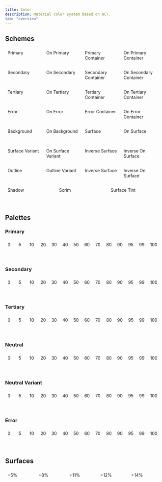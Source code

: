 ```yaml
---
title: Color
description: Material color system based on HCT.
tab: "overview"
---
```


## Schemes

<div class="color-scheme">
  <div class="row color-family">
    <div class="box color-primary color-on-primary-text">
      Primary
    </div>
    <div class="box color-on-primary color-primary-text">
      On Primary
    </div>
    <div class="box color-primary-container color-on-primary-container-text">
      Primary Container
    </div>
    <div class="box color-on-primary-container color-primary-container-text">
      On Primary Container
    </div>
  </div>

  <div class="row color-family">
    <div class="box color-secondary color-on-secondary-text">
      Secondary
    </div>
    <div class="box color-on-secondary color-secondary-text">
      On Secondary
    </div>
    <div class="box color-secondary-container color-on-secondary-container-text">
      Secondary Container
    </div>
    <div class="box color-on-secondary-container color-secondary-container-text">
      On Secondary Container
    </div>
  </div>

  <div class="row color-family">
    <div class="box color-tertiary color-on-tertiary-text">
      Tertiary
    </div>
    <div class="box color-on-tertiary color-tertiary-text">
      On Tertiary
    </div>
    <div class="box color-tertiary-container color-on-tertiary-container-text">
      Tertiary Container
    </div>
    <div class="box color-on-tertiary-container color-tertiary-container-text">
      On Tertiary Container
    </div>
  </div>

  <div class="row color-family">
    <div class="box color-error color-on-error-text">
      Error
    </div>
    <div class="box color-on-error color-error-text">
      On Error
    </div>
    <div class="box color-error-container color-on-error-container-text">
      Error Container
    </div>
    <div class="box color-on-error-container color-error-container-text">
      On Error Container
    </div>
  </div>

  <div class="row color-family">
    <div class="box color-background color-on-background-text">
      Background
    </div>
    <div class="box color-on-background color-background-text">
      On Background
    </div>
    <div class="box color-surface color-on-surface-text">
      Surface
    </div>
    <div class="box color-on-surface color-surface-text">
      On Surface
    </div>
  </div>

  <div class="row color-family">
    <div class="box color-surface-variant color-on-surface-variant-text">
      Surface Variant
    </div>
    <div class="box color-on-surface-variant color-surface-variant-text">
      On Surface Variant
    </div>
    <div class="box color-inverse-surface color-inverse-on-surface-text">
      Inverse Surface
    </div>
    <div class="box color-inverse-on-surface color-inverse-surface-text">
      Inverse On Surface
    </div>
  </div>

  <div class="row color-family">
    <div class="box color-outline color-surface-text">
      Outline
    </div>
    <div class="box color-outline-variant color-on-surface-text">
      Outline Variant
    </div>
    <div class="box color-inverse-surface color-inverse-on-surface-text">
      Inverse Surface
    </div>
    <div class="box color-inverse-on-surface color-inverse-surface-text">
      Inverse On Surface
    </div>
  </div>

  <div class="row color-family">
    <div class="box color-shadow color-white-text">
      Shadow
    </div>
    <div class="box color-scrim color-white-text">
      Scrim
    </div>
    <div class="box color-surface-tint color-on-primary-text">
      Surface Tint
    </div>
  </div>
</div>

## Palettes

### Primary

<div class="row tonal-palette">
  <div class="box color-white-text" style="background-color: var(--md-ref-palette-primary0)">0</div>
  <div class="box color-white-text" style="background-color: var(--md-ref-palette-primary5)">5</div>
  <div class="box color-white-text" style="background-color: var(--md-ref-palette-primary10)">10</div>
  <div class="box color-white-text" style="background-color: var(--md-ref-palette-primary20)">20</div>
  <div class="box color-white-text" style="background-color: var(--md-ref-palette-primary30)">30</div>
  <div class="box color-white-text" style="background-color: var(--md-ref-palette-primary40)">40</div>
  <div class="box color-white-text" style="background-color: var(--md-ref-palette-primary50)">50</div>
  <div class="box black" style="background-color: var(--md-ref-palette-primary60)">60</div>
  <div class="box black" style="background-color: var(--md-ref-palette-primary70)">70</div>
  <div class="box black" style="background-color: var(--md-ref-palette-primary80)">80</div>
  <div class="box black" style="background-color: var(--md-ref-palette-primary90)">90</div>
  <div class="box black" style="background-color: var(--md-ref-palette-primary95)">95</div>
  <div class="box black" style="background-color: var(--md-ref-palette-primary99)">99</div>
  <div class="box black" style="background-color: var(--md-ref-palette-primary100)">100</div>
</div>

### Secondary

<div class="row tonal-palette">
  <div class="box color-white-text" style="background-color: var(--md-ref-palette-secondary0)">0</div>
  <div class="box color-white-text" style="background-color: var(--md-ref-palette-secondary5)">5</div>
  <div class="box color-white-text" style="background-color: var(--md-ref-palette-secondary10)">10</div>
  <div class="box color-white-text" style="background-color: var(--md-ref-palette-secondary20)">20</div>
  <div class="box color-white-text" style="background-color: var(--md-ref-palette-secondary30)">30</div>
  <div class="box color-white-text" style="background-color: var(--md-ref-palette-secondary40)">40</div>
  <div class="box color-white-text" style="background-color: var(--md-ref-palette-secondary50)">50</div>
  <div class="box color-black-text" style="background-color: var(--md-ref-palette-secondary60)">60</div>
  <div class="box color-black-text" style="background-color: var(--md-ref-palette-secondary70)">70</div>
  <div class="box color-black-text" style="background-color: var(--md-ref-palette-secondary80)">80</div>
  <div class="box color-black-text" style="background-color: var(--md-ref-palette-secondary90)">90</div>
  <div class="box color-black-text" style="background-color: var(--md-ref-palette-secondary95)">95</div>
  <div class="box color-black-text" style="background-color: var(--md-ref-palette-secondary99)">99</div>
  <div class="box color-black-text" style="background-color: var(--md-ref-palette-secondary100)">100</div>
</div>

### Tertiary

<div class="row tonal-palette">
  <div class="box color-white-text" style="background-color: var(--md-ref-palette-tertiary0)">0</div>
  <div class="box color-white-text" style="background-color: var(--md-ref-palette-tertiary5)">5</div>
  <div class="box color-white-text" style="background-color: var(--md-ref-palette-tertiary10)">10</div>
  <div class="box color-white-text" style="background-color: var(--md-ref-palette-tertiary20)">20</div>
  <div class="box color-white-text" style="background-color: var(--md-ref-palette-tertiary30)">30</div>
  <div class="box color-white-text" style="background-color: var(--md-ref-palette-tertiary40)">40</div>
  <div class="box color-white-text" style="background-color: var(--md-ref-palette-tertiary50)">50</div>
  <div class="box color-black-text" style="background-color: var(--md-ref-palette-tertiary60)">60</div>
  <div class="box color-black-text" style="background-color: var(--md-ref-palette-tertiary70)">70</div>
  <div class="box color-black-text" style="background-color: var(--md-ref-palette-tertiary80)">80</div>
  <div class="box color-black-text" style="background-color: var(--md-ref-palette-tertiary90)">90</div>
  <div class="box color-black-text" style="background-color: var(--md-ref-palette-tertiary95)">95</div>
  <div class="box color-black-text" style="background-color: var(--md-ref-palette-tertiary99)">99</div>
  <div class="box color-black-text" style="background-color: var(--md-ref-palette-tertiary100)">100</div>
</div>

### Neutral

<div class="row tonal-palette">
  <div class="box color-white-text" style="background-color: var(--md-ref-palette-neutral0)">0</div>
  <div class="box color-white-text" style="background-color: var(--md-ref-palette-neutral5)">5</div>
  <div class="box color-white-text" style="background-color: var(--md-ref-palette-neutral10)">10</div>
  <div class="box color-white-text" style="background-color: var(--md-ref-palette-neutral20)">20</div>
  <div class="box color-white-text" style="background-color: var(--md-ref-palette-neutral30)">30</div>
  <div class="box color-white-text" style="background-color: var(--md-ref-palette-neutral40)">40</div>
  <div class="box color-white-text" style="background-color: var(--md-ref-palette-neutral50)">50</div>
  <div class="box color-black-text" style="background-color: var(--md-ref-palette-neutral60)">60</div>
  <div class="box color-black-text" style="background-color: var(--md-ref-palette-neutral70)">70</div>
  <div class="box color-black-text" style="background-color: var(--md-ref-palette-neutral80)">80</div>
  <div class="box color-black-text" style="background-color: var(--md-ref-palette-neutral90)">90</div>
  <div class="box color-black-text" style="background-color: var(--md-ref-palette-neutral95)">95</div>
  <div class="box color-black-text" style="background-color: var(--md-ref-palette-neutral99)">99</div>
  <div class="box color-black-text" style="background-color: var(--md-ref-palette-neutral100)">100</div>
</div>

### Neutral Variant

<div class="row tonal-palette">
  <div class="box color-white-text" style="background-color: var(--md-ref-palette-neutral-variant0)">0</div>
  <div class="box color-white-text" style="background-color: var(--md-ref-palette-neutral-variant5)">5</div>
  <div class="box color-white-text" style="background-color: var(--md-ref-palette-neutral-variant10)">10</div>
  <div class="box color-white-text" style="background-color: var(--md-ref-palette-neutral-variant20)">20</div>
  <div class="box color-white-text" style="background-color: var(--md-ref-palette-neutral-variant30)">30</div>
  <div class="box color-white-text" style="background-color: var(--md-ref-palette-neutral-variant40)">40</div>
  <div class="box color-white-text" style="background-color: var(--md-ref-palette-neutral-variant50)">50</div>
  <div class="box color-black-text" style="background-color: var(--md-ref-palette-neutral-variant60)">60</div>
  <div class="box color-black-text" style="background-color: var(--md-ref-palette-neutral-variant70)">70</div>
  <div class="box color-black-text" style="background-color: var(--md-ref-palette-neutral-variant80)">80</div>
  <div class="box color-black-text" style="background-color: var(--md-ref-palette-neutral-variant90)">90</div>
  <div class="box color-black-text" style="background-color: var(--md-ref-palette-neutral-variant95)">95</div>
  <div class="box color-black-text" style="background-color: var(--md-ref-palette-neutral-variant99)">99</div>
  <div class="box color-black-text" style="background-color: var(--md-ref-palette-neutral-variant100)">100</div>
</div>

### Error

<div class="row tonal-palette">
  <div class="box color-white-text" style="background-color: var(--md-ref-palette-error0)">0</div>
  <div class="box color-white-text" style="background-color: var(--md-ref-palette-error5)">5</div>
  <div class="box color-white-text" style="background-color: var(--md-ref-palette-error10)">10</div>
  <div class="box color-white-text" style="background-color: var(--md-ref-palette-error20)">20</div>
  <div class="box color-white-text" style="background-color: var(--md-ref-palette-error30)">30</div>
  <div class="box color-white-text" style="background-color: var(--md-ref-palette-error40)">40</div>
  <div class="box color-white-text" style="background-color: var(--md-ref-palette-error50)">50</div>
  <div class="box color-black-text" style="background-color: var(--md-ref-palette-error60)">60</div>
  <div class="box color-black-text" style="background-color: var(--md-ref-palette-error70)">70</div>
  <div class="box color-black-text" style="background-color: var(--md-ref-palette-error80)">80</div>
  <div class="box color-black-text" style="background-color: var(--md-ref-palette-error90)">90</div>
  <div class="box color-black-text" style="background-color: var(--md-ref-palette-error95)">95</div>
  <div class="box color-black-text" style="background-color: var(--md-ref-palette-error99)">99</div>
  <div class="box color-black-text" style="background-color: var(--md-ref-palette-error100)">100</div>
</div>

## Surfaces

<div class="row surfaces">
  <div class="box surface-1">+5%</div>
  <div class="box surface-2">+8%</div>
  <div class="box surface-3">+11%</div>
  <div class="box surface-4">+12%</div>
  <div class="box surface-5">+14%</div>
</div>

<style>
  .row {
    display: flex;
    flex-direction: row;
  }

  .color-scheme .color-family:first-child .box:first-child,
  :where(.surfaces, .tonal-palette) .box:first-child {
    border-top-left-radius: var(--md-sys-shape-medium);
  }

  .color-scheme .color-family:first-child .box:last-child,
  :where(.surfaces, .tonal-palette) .box:last-child {
    border-top-right-radius: var(--md-sys-shape-medium);
  }

  .color-scheme .color-family:last-child .box:first-child,
  :where(.surfaces, .tonal-palette) .box:first-child {
    border-bottom-left-radius: var(--md-sys-shape-medium);
  }

  .color-scheme .color-family:last-child .box:last-child,
  :where(.surfaces, .tonal-palette) .box:last-child {
    border-bottom-right-radius: var(--md-sys-shape-medium);
  }

  .box {
    flex: 1;
    padding: 0.5rem;
    min-height: 3rem;
    border: 1px solid var(--md-sys-color-outline-variant);
  }
</style>